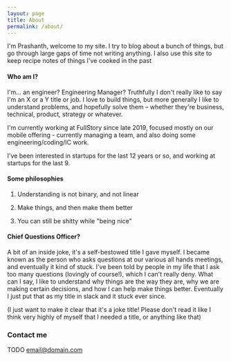 ```yaml
---
layout: page
title: About
permalink: /about/
---
```


I'm Prashanth, welcome to my site. I try to blog about a bunch of things, but go through large gaps of time not writing anything. I also use this site to keep recipe notes of things I've cooked in the past
#### Who am I?

I'm... an engineer? Engineering Manager? Truthfully I don't really like to say I'm an X or a Y title or job. I love to build things, but more generally I like to understand problems, and hopefully solve them – whether they're business, technical, product, strategy or whatever. 


I'm currently working at FullStory since late 2019, focused mostly on our mobile offering - currently managing a team, and also doing some engineering/coding/IC work. 

I've been interested in startups for the last 12 years or so, and working at startups for the last 9. 

#### Some philosophies

1) Understanding is not binary, and not linear

2) Make things, and then make them better

3) You can still be shitty while "being nice"

#### Chief Questions Officer? 

A bit of an inside joke, it's a self-bestowed title I gave myself. I became known as the person who asks questions at our various all hands meetings, and eventually it kind of stuck. I've been told by people in my life that I ask too many questions (lovingly of course!), which I can't really deny. What can I say, I like to understand why things are the way they are, why we are making certain decisions, and how I can help make things better. Eventually I just put that as my title in slack and it stuck ever since.

(I just want to make it clear that it's a joke title! Please don't read it like I think very highly of myself that I needed a title, or anything like that)

### Contact me
TODO
[email@domain.com](mailto:email@domain.com)
